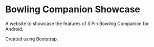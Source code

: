 # Bowling Companion Showcase

A website to showcase the features of 5 Pin Bowling Companion for Android.

Created using Bootstrap.
